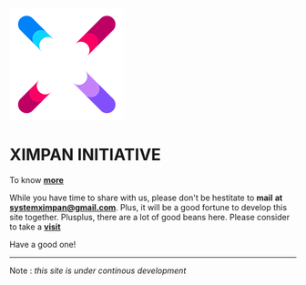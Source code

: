 ![alt text](https://github.com/XimpanOfficial/ximpan/blob/master/u.png)

# XIMPAN INITIATIVE
To know **[more](https://ximpanofficial.github.io/ximpan/)** 

While you have time to share with us, please don't be hestitate to **mail** **at** **systemximpan@gmail.com**. 
Plus, it will be a good fortune to develop this site together.
Plusplus, there are a lot of good beans here. Please consider to take a **[visit](https://en.wikipedia.org/wiki/Indonesia)**

Have a good one!
***
Note : _this site is under continous development_
